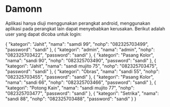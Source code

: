 # Damonn

Aplikasi hanya diuji menggunakan perangkat android, menggunakan aplikasi pada perangkat lain dapat menyebabkan kerusakan.
Berikut adalah user yang dapat dicoba untuk login:

 {
    "kategori": "Jahit",
    "nama": "samdi 99",
    "nohp": "082325703499",
    "password": "sandi"
  },
 {
    "kategori": "admin",
    "nama": "admin",
    "nohp": "082325703422",
    "password": "sandi"
  },
 {
    "kategori": "Pasang Kolor",
    "nama": "sandi 90",
    "nohp": "082325703490",
    "password": "sandi"
  },
 {
    "kategori": "Jahit",
    "nama": "sandi mujito 75",
    "nohp": "082325703475",
    "password": "sandi"
  },
 {
    "kategori": "Obras",
    "nama": "sandi 55",
    "nohp": "082325703455",
    "password": "sandi"
  },
  {
    "kategori": "Pasang Kolor",
    "nama": "sandi 66",
    "nohp": "082325703466",
    "password": "sandi"
  },
  {
    "kategori": "Potong Kain",
    "nama": "sandi mujito 77",
    "nohp": "082325703477",
    "password": "sandi"
  },
 {
    "kategori": "Setrika",
    "nama": "sandi 88",
    "nohp": "082325703488",
    "password": "sandi"
  }
}
